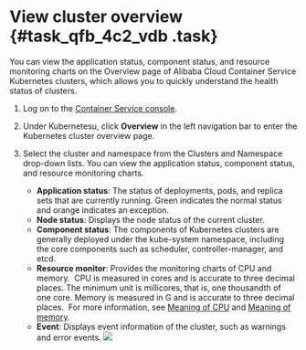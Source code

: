 # View cluster overview {#task_qfb_4c2_vdb .task}

You can view the application status, component status, and resource monitoring charts on the Overview page of Alibaba Cloud Container Service Kubernetes clusters, which allows you to quickly understand the health status of clusters.

1.  Log on to the [Container Service console](https://cs.console.aliyun.com). 
2.  Under Kubernetesu, click **Overview** in the left navigation bar to enter the Kubernetes cluster overview page. 
3.  Select the cluster and namespace from the Clusters and Namespace drop-down lists. You can view the application status, component status, and resource monitoring charts. 

    -   **Application status**: The status of deployments, pods, and replica sets that are currently running. Green indicates the normal status and orange indicates an exception.
    -   **Node status**: Displays the node status of the current cluster.
    -   **Component status**: The components of Kubernetes clusters are generally deployed under the kube-system namespace, including the core components such as scheduler, controller-manager, and etcd.
    -   **Resource monitor**: Provides the monitoring charts of CPU and memory.  CPU is measured in cores and is accurate to three decimal places. The minimum unit is millicores, that is, one thousandth of one core. Memory is measured in G and is accurate to three decimal places.  For more information, see [Meaning of CPU](https://kubernetes.io/docs/concepts/configuration/manage-compute-resources-container/#meaning-of-cpu) and [Meaning of memory](https://kubernetes.io/docs/concepts/configuration/manage-compute-resources-container/#meaning-of-memory).
    -   **Event**: Displays event information of the cluster, such as warnings and error events.
    ![](http://static-aliyun-doc.oss-cn-hangzhou.aliyuncs.com/assets/img/6888/15331794771684_en-US.png)


